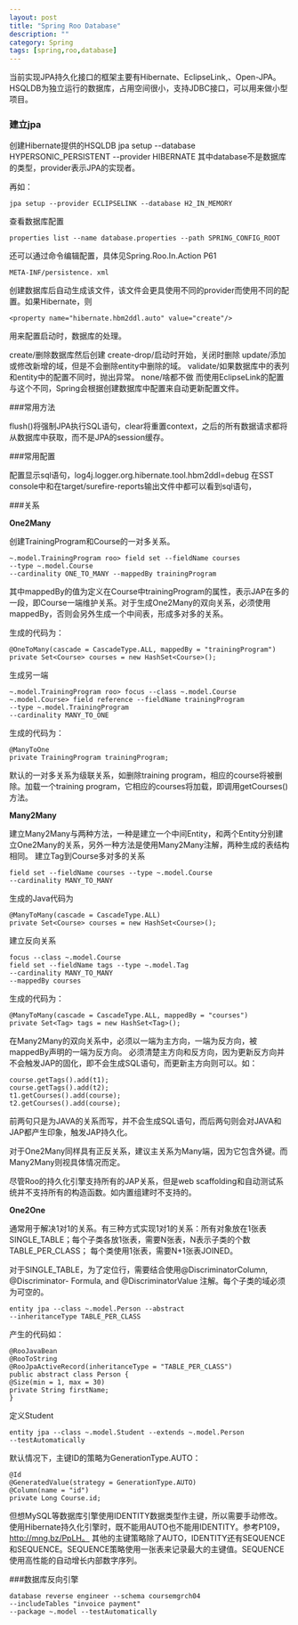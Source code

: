 ```yaml
---
layout: post
title: "Spring Roo Database"
description: ""
category: Spring
tags: [spring,roo,database]
--- 
```

当前实现JPA持久化接口的框架主要有Hibernate、EclipseLink,、Open-JPA。HSQLDB为独立运行的数据库，占用空间很小，支持JDBC接口，可以用来做小型项目。

### 建立jpa

创建Hibernate提供的HSQLDB
jpa setup --database HYPERSONIC_PERSISTENT --provider HIBERNATE
其中database不是数据库的类型，provider表示JPA的实现者。

再如：

	jpa setup --provider ECLIPSELINK --database H2_IN_MEMORY

查看数据库配置

	properties list --name database.properties --path SPRING_CONFIG_ROOT

还可以通过命令编辑配置，具体见Spring.Roo.In.Action P61

	META-INF/persistence. xml

创建数据库后自动生成该文件，该文件会更具使用不同的provider而使用不同的配置。如果Hibernate，则

	<property name="hibernate.hbm2ddl.auto" value="create"/>

<!--more-->	

用来配置启动时，数据库的处理。

create/删除数据库然后创建
create-drop/启动时开始，关闭时删除
update/添加或修改新增的域，但是不会删除entity中删除的域。
validate/如果数据库中的表列和entity中的配置不同时，抛出异常。
none/啥都不做
而使用EclipseLink的配置与这个不同，Spring会根据创建数据库中配置来自动更新配置文件。


<!-- more -->

###常用方法

flush()将强制JPA执行SQL语句，clear将重置context，之后的所有数据请求都将从数据库中获取，而不是JPA的session缓存。

###常用配置

配置显示sql语句，log4j.logger.org.hibernate.tool.hbm2ddl=debug
在SST console中和在target/surefire-reports输出文件中都可以看到sql语句，

###关系

**One2Many**

创建TrainingProgram和Course的一对多关系。

	~.model.TrainingProgram roo> field set --fieldName courses 
	--type ~.model.Course 
	--cardinality ONE_TO_MANY --mappedBy trainingProgram

其中mappedBy的值为定义在Course中trainingProgram的属性，表示JAP在多的一段，即Course一端维护关系。对于生成One2Many的双向关系，必须使用mappedBy，否则会另外生成一个中间表，形成多对多的关系。

生成的代码为：

	@OneToMany(cascade = CascadeType.ALL, mappedBy = "trainingProgram")
	private Set<Course> courses = new HashSet<Course>();

生成另一端

	~.model.TrainingProgram roo> focus --class ~.model.Course
	~.model.Course> field reference --fieldName trainingProgram 
	--type ~.model.TrainingProgram 
	--cardinality MANY_TO_ONE

生成的代码为：

	@ManyToOne
	private TrainingProgram trainingProgram;

默认的一对多关系为级联关系，如删除training program，相应的course将被删除。加载一个training program，它相应的courses将加载，即调用getCourses()方法。

**Many2Many**

建立Many2Many与两种方法，一种是建立一个中间Entity，和两个Entity分别建立One2Many的关系，另外一种方法是使用Many2Many注解，两种生成的表结构相同。
建立Tag到Course多对多的关系

	field set --fieldName courses --type ~.model.Course
	--cardinality MANY_TO_MANY

生成的Java代码为

	@ManyToMany(cascade = CascadeType.ALL)
	private Set<Course> courses = new HashSet<Course>();

建立反向关系

	focus --class ~.model.Course
	field set --fieldName tags --type ~.model.Tag
	--cardinality MANY_TO_MANY
	--mappedBy courses

生成的代码为：

	@ManyToMany(cascade = CascadeType.ALL, mappedBy = "courses")
	private Set<Tag> tags = new HashSet<Tag>();

在Many2Many的双向关系中，必须以一端为主方向，一端为反方向，被mappedBy声明的一端为反方向。
必须清楚主方向和反方向，因为更新反方向并不会触发JAP的固化，即不会生成SQL语句，而更新主方向则可以。如：

	course.getTags().add(t1);
	course.getTags().add(t2);
	t1.getCourses().add(course);
	t2.getCourses().add(course);

前两句只是为JAVA的关系而写，并不会生成SQL语句，而后两句则会对JAVA和JAP都产生印象，触发JAP持久化。

对于One2Many同样具有正反关系，建议主关系为Many端，因为它包含外键。而Many2Many则视具体情况而定。

尽管Roo的持久化引擎支持所有的JAP关系，但是web scaffolding和自动测试系统并不支持所有的构造函数。如内置组建时不支持的。

**One2One**

通常用于解决1对1的关系。有三种方式实现1对1的关系：所有对象放在1张表SINGLE_TABLE；每个子类各放1张表，需要N张表，N表示子类的个数TABLE_PER_CLASS； 每个类使用1张表，需要N+1张表JOINED。

对于SINGLE_TABLE，为了定位行，需要结合使用@DiscriminatorColumn, @Discriminator-
Formula, and @DiscriminatorValue 注解。每个子类的域必须为可空的。

	entity jpa --class ~.model.Person --abstract
	--inheritanceType TABLE_PER_CLASS

产生的代码如：

	@RooJavaBean
	@RooToString
	@RooJpaActiveRecord(inheritanceType = "TABLE_PER_CLASS")
	public abstract class Person {
	@Size(min = 1, max = 30)
	private String firstName;
	}

定义Student

	entity jpa --class ~.model.Student --extends ~.model.Person
	--testAutomatically

默认情况下，主键ID的策略为GenerationType.AUTO：

	@Id
	@GeneratedValue(strategy = GenerationType.AUTO)
	@Column(name = "id")
	private Long Course.id;

但想MySQL等数据库引擎使用IDENTITY数据类型作主键，所以需要手动修改。使用Hibernate持久化引擎时，既不能用AUTO也不能用IDENTITY。参考P109，http://mng.bz/PpLH。
其他的主键策略除了AUTO，IDENTITY还有SEQUENCE和SEQUENCE。SEQUENCE策略使用一张表来记录最大的主键值。SEQUENCE使用高性能的自动增长内部数字序列。

###数据库反向引擎

	database reverse engineer --schema coursemgrch04 
	--includeTables "invoice payment" 
	--package ~.model --testAutomatically
